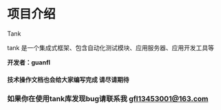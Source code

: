 # 项目介绍



Tank 


tank 是一个集成式框架、包含自动化测试模块、应用服务器、应用开发工具等

**开发者：guanfl**






#### 技术操作文档也会给大家编写完成 请尽请期待



### 如果你在使用tank库发现bug请联系我 gfl13453001@163.com










​			
